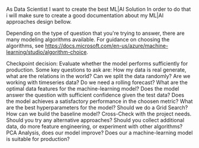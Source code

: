 As Data Scientist
I want to create the best ML|AI Solution
In order to do that i will make sure to create a good documentation about my ML|AI approaches design bellow.

Depending on the type of question that you're trying to answer, there are many modeling algorithms available. For guidance on choosing the algorithms, see https://docs.microsoft.com/en-us/azure/machine-learning/studio/algorithm-choice. 


Checkpoint decision: 
Evaluate whether the model performs sufficiently for production. 
Some key questions to ask are:
How my data is real generate, what are the relations in the world?
Can we split the data randomly?
Are we working with timeseries data? Do we need a rolling forecast?
What are the optimal data features for the machine-learning model?
Does the model answer the question with sufficient confidence given the test data?
Does the model achieves a satisfactory performance in the choosen metric?
What are the best hyperparameters for the model? Should we do a Grid Search?
How can we build the baseline model? Cross-Check with the project needs.
Should you try any alternative approaches?
Should you collect additional data, do more feature engineering, or experiment with other algorithms?
PCA Analysis, does our model improve?
Does our a machine-learning model is suitable for production?